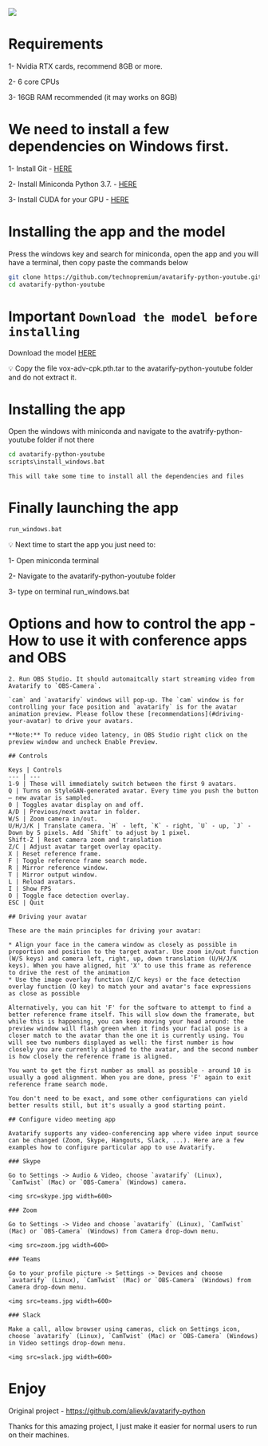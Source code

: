 ![](docs/mona.gif)

# Requirements

1- Nvidia RTX cards, recommend 8GB or more.

2- 6 core CPUs

3- 16GB RAM recommended (it may works on 8GB)

# We need to install a few dependencies on Windows first.

1- Install Git - [HERE](https://www.dropbox.com/s/lf5ammkeai68mpt/Git-2.38.0-64-bit.exe?dl=0)

2- Install Miniconda Python 3.7. - [HERE](https://www.dropbox.com/s/qogfyvcgpm8xjwb/Miniconda3-py37_4.12.0-Windows-x86_64.exe?dl=0)

3- Install CUDA for your GPU - [HERE](https://developer.nvidia.com/cuda-11-7-1-download-archive?target_os=Windows&target_arch=x86_64&target_version=11&target_type=exe_local)

# Installing the app and the model

Press the windows key and search for miniconda, open the app and you will have a terminal, then copy paste the commands below

```bash
git clone https://github.com/technopremium/avatarify-python-youtube.git
cd avatarify-python-youtube

```

# Important `Download the model before installing`

Download the model [HERE](https://www.dropbox.com/s/vsokwc29rh1vqw3/vox-adv-cpk.pth.tar?dl=0)

<aside>
💡 Copy the file vox-adv-cpk.pth.tar to the avatarify-python-youtube folder and do not extract it.

</aside>

# Installing the app

Open the windows with miniconda and navigate to the avatrify-python-youtube folder if not there

```bash
cd avatarify-python-youtube
scripts\install_windows.bat
```

`This will take some time to install all the dependencies and files`

# Finally launching the app

```bash
run_windows.bat
```

<aside>
💡 Next time to start the app you just need to:

</aside>

1- Open miniconda terminal 

2- Navigate to the avatarify-python-youtube folder 

3- type on terminal run_windows.bat

# Options and how to control the app - How to use it with conference apps and OBS 

```
2. Run OBS Studio. It should automaitcally start streaming video from Avatarify to `OBS-Camera`.

`cam` and `avatarify` windows will pop-up. The `cam` window is for controlling your face position and `avatarify` is for the avatar animation preview. Please follow these [recommendations](#driving-your-avatar) to drive your avatars.

**Note:** To reduce video latency, in OBS Studio right click on the preview window and uncheck Enable Preview.

## Controls

Keys | Controls
--- | ---
1-9 | These will immediately switch between the first 9 avatars.
Q | Turns on StyleGAN-generated avatar. Every time you push the button – new avatar is sampled.
0 | Toggles avatar display on and off.
A/D | Previous/next avatar in folder.
W/S | Zoom camera in/out.
U/H/J/K | Translate camera. `H` - left, `K` - right, `U` - up, `J` - Down by 5 pixels. Add `Shift` to adjust by 1 pixel.
Shift-Z | Reset camera zoom and translation
Z/C | Adjust avatar target overlay opacity.
X | Reset reference frame.
F | Toggle reference frame search mode.
R | Mirror reference window.
T | Mirror output window.
L | Reload avatars.
I | Show FPS
O | Toggle face detection overlay.
ESC | Quit

## Driving your avatar

These are the main principles for driving your avatar:

* Align your face in the camera window as closely as possible in proportion and position to the target avatar. Use zoom in/out function (W/S keys) and camera left, right, up, down translation (U/H/J/K keys). When you have aligned, hit 'X' to use this frame as reference to drive the rest of the animation
* Use the image overlay function (Z/C keys) or the face detection overlay function (O key) to match your and avatar's face expressions as close as possible

Alternatively, you can hit 'F' for the software to attempt to find a better reference frame itself. This will slow down the framerate, but while this is happening, you can keep moving your head around: the preview window will flash green when it finds your facial pose is a closer match to the avatar than the one it is currently using. You will see two numbers displayed as well: the first number is how closely you are currently aligned to the avatar, and the second number is how closely the reference frame is aligned.

You want to get the first number as small as possible - around 10 is usually a good alignment. When you are done, press 'F' again to exit reference frame search mode.

You don't need to be exact, and some other configurations can yield better results still, but it's usually a good starting point.

## Configure video meeting app

Avatarify supports any video-conferencing app where video input source can be changed (Zoom, Skype, Hangouts, Slack, ...). Here are a few examples how to configure particular app to use Avatarify.

### Skype

Go to Settings -> Audio & Video, choose `avatarify` (Linux), `CamTwist` (Mac) or `OBS-Camera` (Windows) camera.

<img src=skype.jpg width=600>

### Zoom

Go to Settings -> Video and choose `avatarify` (Linux), `CamTwist` (Mac) or `OBS-Camera` (Windows) from Camera drop-down menu.

<img src=zoom.jpg width=600>

### Teams

Go to your profile picture -> Settings -> Devices and choose `avatarify` (Linux), `CamTwist` (Mac) or `OBS-Camera` (Windows) from Camera drop-down menu.

<img src=teams.jpg width=600>

### Slack

Make a call, allow browser using cameras, click on Settings icon, choose `avatarify` (Linux), `CamTwist` (Mac) or `OBS-Camera` (Windows) in Video settings drop-down menu.

<img src=slack.jpg width=600>

```

# Enjoy

Original project - https://github.com/alievk/avatarify-python 

Thanks for this amazing project, I just make it easier for normal users to run on their machines.
